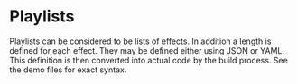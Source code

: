 # Playlists

Playlists can be considered to be lists of effects. In addition a length is
defined for each effect. They may be defined either using JSON or YAML. This
definition is then converted into actual code by the build process. See the
demo files for exact syntax.

